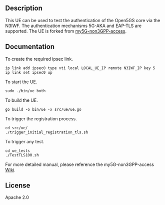 ## Description

This UE can be used to test the authentication of the Open5GS core via the N3IWF. The authentication mechanisms 5G-AKA and EAP-TLS are supported.
The UE is forked from [my5G-non3GPP-access](https://github.com/my5G/my5G-non3GPP-access).

## Documentation

To create the required ipsec link.

```console
ip link add ipsec0 type vti local LOCAL_UE_IP remote N3IWF_IP key 5
ip link set ipsec0 up
``` 

To start the UE.

```console
sudo ./bin/ue_both
``` 

To build the UE.

```console
go build -o bin/ue -x src/ue/ue.go
``` 

To trigger the registration process.

```console
cd src/ue/
./trigger_initial_registration_tls.sh
``` 

To trigger any test.

```console
cd ue_tests
./TestTLS100.sh
``` 

For more detailed manual, please reference the my5G-non3GPP-access [Wiki](https://github.com/my5G/my5G-non3GPP-access/wiki).

## License

Apache 2.0
